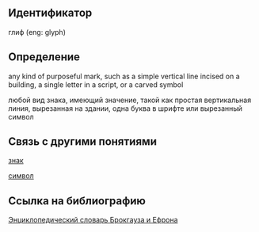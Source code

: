 ## Идентификатор

глиф (eng: glyph)

## Определение

any kind of purposeful mark, such as a simple vertical line incised on a building, a single letter in a script, or a carved symbol

любой вид знака, имеющий значение, такой как простая вертикальная линия, вырезанная на здании, одна буква в шрифте или вырезанный символ

## Связь с другими понятиями

[знак](https://github.com/Dememedp/yapis-course/blob/main/concept/Sign.md)

[символ](https://github.com/Dememedp/yapis-course/blob/main/concept/Symbol.md)

## Ссылка на библиографию

[Энциклопедический словарь Брокгауза и Ефрона]()
